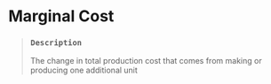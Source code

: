 # Marginal Cost

> ### `Description`
>
> The change in total production cost that comes from making or producing one additional unit
